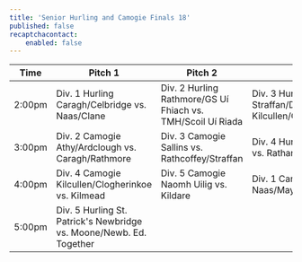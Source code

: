 ```yaml
---
title: 'Senior Hurling and Camogie Finals 18'
published: false
recaptchacontact:
    enabled: false
---
```


Time | Pitch 1 | Pitch 2 | Pitch 3
--- | --- | --- | ---
2:00pm | Div. 1 Hurling Caragh/Celbridge vs. Naas/Clane | Div. 2 Hurling Rathmore/GS Uí Fhiach vs. TMH/Scoil Uí Riada | Div. 3 Hurling Straffan/Dunlavin vs. Kilcullen/Cappagh/Prosperous
3:00pm | Div. 2 Camogie Athy/Ardclough vs. Caragh/Rathmore | Div. 3 Camogie Sallins vs. Rathcoffey/Straffan | Div. 4 Hurling GS Chill Dara vs. Rathangan/Kildare 
4:00pm | Div. 4 Camogie Kilcullen/Clogherinkoe vs. Kilmead | Div. 5  Camogie Naomh Uilig vs. Kildare | Div. 1 Camogie Clane vs. Naas/Maynooth
5:00pm | Div. 5 Hurling St. Patrick's Newbridge vs. Moone/Newb. Ed. Together |